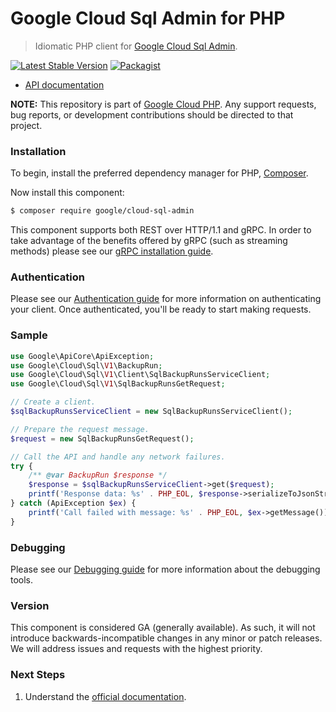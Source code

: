 # Google Cloud Sql Admin for PHP

> Idiomatic PHP client for [Google Cloud Sql Admin](https://cloud.google.com/sql).

[![Latest Stable Version](https://poser.pugx.org/google/cloud-sql-admin/v/stable)](https://packagist.org/packages/google/cloud-sql-admin) [![Packagist](https://img.shields.io/packagist/dm/google/cloud-sql-admin.svg)](https://packagist.org/packages/google/cloud-sql-admin)

* [API documentation](https://cloud.google.com/php/docs/reference/cloud-sql-admin/latest)

**NOTE:** This repository is part of [Google Cloud PHP](https://github.com/googleapis/google-cloud-php). Any
support requests, bug reports, or development contributions should be directed to
that project.

### Installation

To begin, install the preferred dependency manager for PHP, [Composer](https://getcomposer.org/).

Now install this component:

```sh
$ composer require google/cloud-sql-admin
```

This component supports both REST over HTTP/1.1 and gRPC. In order to take advantage of the benefits offered by gRPC (such as streaming methods)
please see our [gRPC installation guide](https://cloud.google.com/php/grpc).

### Authentication

Please see our [Authentication guide](https://github.com/googleapis/google-cloud-php/blob/main/AUTHENTICATION.md) for more information
on authenticating your client. Once authenticated, you'll be ready to start making requests.

### Sample

```php
use Google\ApiCore\ApiException;
use Google\Cloud\Sql\V1\BackupRun;
use Google\Cloud\Sql\V1\Client\SqlBackupRunsServiceClient;
use Google\Cloud\Sql\V1\SqlBackupRunsGetRequest;

// Create a client.
$sqlBackupRunsServiceClient = new SqlBackupRunsServiceClient();

// Prepare the request message.
$request = new SqlBackupRunsGetRequest();

// Call the API and handle any network failures.
try {
    /** @var BackupRun $response */
    $response = $sqlBackupRunsServiceClient->get($request);
    printf('Response data: %s' . PHP_EOL, $response->serializeToJsonString());
} catch (ApiException $ex) {
    printf('Call failed with message: %s' . PHP_EOL, $ex->getMessage());
}
```

### Debugging

Please see our [Debugging guide](https://github.com/googleapis/google-cloud-php/blob/main/DEBUG.md)
for more information about the debugging tools.

### Version

This component is considered GA (generally available). As such, it will not introduce backwards-incompatible changes in
any minor or patch releases. We will address issues and requests with the highest priority.

### Next Steps

1. Understand the [official documentation](https://cloud.google.com/sql/docs).
